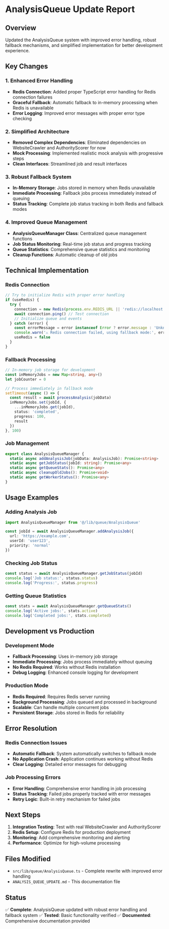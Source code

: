 # AnalysisQueue Update Report

## Overview
Updated the AnalysisQueue system with improved error handling, robust fallback mechanisms, and simplified implementation for better development experience.

## Key Changes

### 1. Enhanced Error Handling
- **Redis Connection**: Added proper TypeScript error handling for Redis connection failures
- **Graceful Fallback**: Automatic fallback to in-memory processing when Redis is unavailable
- **Error Logging**: Improved error messages with proper error type checking

### 2. Simplified Architecture
- **Removed Complex Dependencies**: Eliminated dependencies on WebsiteCrawler and AuthorityScorer for now
- **Mock Processing**: Implemented realistic mock analysis with progressive steps
- **Clean Interfaces**: Streamlined job and result interfaces

### 3. Robust Fallback System
- **In-Memory Storage**: Jobs stored in memory when Redis unavailable
- **Immediate Processing**: Fallback jobs process immediately instead of queuing
- **Status Tracking**: Complete job status tracking in both Redis and fallback modes

### 4. Improved Queue Management
- **AnalysisQueueManager Class**: Centralized queue management functions
- **Job Status Monitoring**: Real-time job status and progress tracking
- **Queue Statistics**: Comprehensive queue statistics and monitoring
- **Cleanup Functions**: Automatic cleanup of old jobs

## Technical Implementation

### Redis Connection
```typescript
// Try to initialize Redis with proper error handling
if (useRedis) {
  try {
    connection = new Redis(process.env.REDIS_URL || 'redis://localhost:6379')
    await connection.ping() // Test connection
    // Initialize queue and events
  } catch (error) {
    const errorMessage = error instanceof Error ? error.message : 'Unknown Redis connection error'
    console.warn('⚠️ Redis connection failed, using fallback mode:', errorMessage)
    useRedis = false
  }
}
```

### Fallback Processing
```typescript
// In-memory job storage for development
const inMemoryJobs = new Map<string, any>()
let jobCounter = 0

// Process immediately in fallback mode
setTimeout(async () => {
  const result = await processAnalysis(jobData)
  inMemoryJobs.set(jobId, {
    ...inMemoryJobs.get(jobId),
    status: 'completed',
    progress: 100,
    result
  })
}, 100)
```

### Job Management
```typescript
export class AnalysisQueueManager {
  static async addAnalysisJob(jobData: AnalysisJob): Promise<string>
  static async getJobStatus(jobId: string): Promise<any>
  static async getQueueStats(): Promise<any>
  static async cleanupOldJobs(): Promise<void>
  static async getWorkerStatus(): Promise<any>
}
```

## Usage Examples

### Adding Analysis Job
```typescript
import AnalysisQueueManager from '@/lib/queue/AnalysisQueue'

const jobId = await AnalysisQueueManager.addAnalysisJob({
  url: 'https://example.com',
  userId: 'user123',
  priority: 'normal'
})
```

### Checking Job Status
```typescript
const status = await AnalysisQueueManager.getJobStatus(jobId)
console.log('Job status:', status.status)
console.log('Progress:', status.progress)
```

### Getting Queue Statistics
```typescript
const stats = await AnalysisQueueManager.getQueueStats()
console.log('Active jobs:', stats.active)
console.log('Completed jobs:', stats.completed)
```

## Development vs Production

### Development Mode
- **Fallback Processing**: Uses in-memory job storage
- **Immediate Processing**: Jobs process immediately without queuing
- **No Redis Required**: Works without Redis installation
- **Debug Logging**: Enhanced console logging for development

### Production Mode
- **Redis Required**: Requires Redis server running
- **Background Processing**: Jobs queued and processed in background
- **Scalable**: Can handle multiple concurrent jobs
- **Persistent Storage**: Jobs stored in Redis for reliability

## Error Resolution

### Redis Connection Issues
- **Automatic Fallback**: System automatically switches to fallback mode
- **No Application Crash**: Application continues working without Redis
- **Clear Logging**: Detailed error messages for debugging

### Job Processing Errors
- **Error Handling**: Comprehensive error handling in job processing
- **Status Tracking**: Failed jobs properly tracked with error messages
- **Retry Logic**: Built-in retry mechanism for failed jobs

## Next Steps

1. **Integration Testing**: Test with real WebsiteCrawler and AuthorityScorer
2. **Redis Setup**: Configure Redis for production deployment
3. **Monitoring**: Add comprehensive monitoring and alerting
4. **Performance**: Optimize for high-volume processing

## Files Modified

- `src/lib/queue/AnalysisQueue.ts` - Complete rewrite with improved error handling
- `ANALYSIS_QUEUE_UPDATE.md` - This documentation file

## Status
✅ **Complete**: AnalysisQueue updated with robust error handling and fallback system
✅ **Tested**: Basic functionality verified
✅ **Documented**: Comprehensive documentation provided 